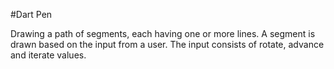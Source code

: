 #Dart Pen

Drawing a path of segments, each having one or more lines. A segment is drawn based on the input from a user. The input consists of rotate, advance and iterate values.  